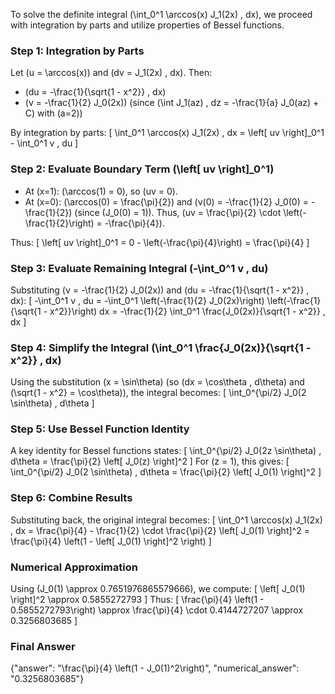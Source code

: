 
To solve the definite integral \(\int_0^1 \arccos(x) J_1(2x) \, dx\), we proceed with integration by parts and utilize properties of Bessel functions.

### Step 1: Integration by Parts
Let \(u = \arccos(x)\) and \(dv = J_1(2x) \, dx\). Then:
- \(du = -\frac{1}{\sqrt{1 - x^2}} \, dx\)
- \(v = -\frac{1}{2} J_0(2x)\) (since \(\int J_1(az) \, dz = -\frac{1}{a} J_0(az) + C\) with \(a=2\))

By integration by parts:
\[
\int_0^1 \arccos(x) J_1(2x) \, dx = \left[ uv \right]_0^1 - \int_0^1 v \, du
\]

### Step 2: Evaluate Boundary Term \(\left[ uv \right]_0^1\)
- At \(x=1\): \(\arccos(1) = 0\), so \(uv = 0\).
- At \(x=0\): \(\arccos(0) = \frac{\pi}{2}\) and \(v(0) = -\frac{1}{2} J_0(0) = -\frac{1}{2}\) (since \(J_0(0) = 1\)). Thus, \(uv = \frac{\pi}{2} \cdot \left(-\frac{1}{2}\right) = -\frac{\pi}{4}\).

Thus:
\[
\left[ uv \right]_0^1 = 0 - \left(-\frac{\pi}{4}\right) = \frac{\pi}{4}
\]

### Step 3: Evaluate Remaining Integral \(-\int_0^1 v \, du\)
Substituting \(v = -\frac{1}{2} J_0(2x)\) and \(du = -\frac{1}{\sqrt{1 - x^2}} \, dx\):
\[
-\int_0^1 v \, du = -\int_0^1 \left(-\frac{1}{2} J_0(2x)\right) \left(-\frac{1}{\sqrt{1 - x^2}}\right) dx = -\frac{1}{2} \int_0^1 \frac{J_0(2x)}{\sqrt{1 - x^2}} \, dx
\]

### Step 4: Simplify the Integral \(\int_0^1 \frac{J_0(2x)}{\sqrt{1 - x^2}} \, dx\)
Using the substitution \(x = \sin\theta\) (so \(dx = \cos\theta \, d\theta\) and \(\sqrt{1 - x^2} = \cos\theta\)), the integral becomes:
\[
\int_0^{\pi/2} J_0(2 \sin\theta) \, d\theta
\]

### Step 5: Use Bessel Function Identity
A key identity for Bessel functions states:
\[
\int_0^{\pi/2} J_0(2z \sin\theta) \, d\theta = \frac{\pi}{2} \left[ J_0(z) \right]^2
\]
For \(z = 1\), this gives:
\[
\int_0^{\pi/2} J_0(2 \sin\theta) \, d\theta = \frac{\pi}{2} \left[ J_0(1) \right]^2
\]

### Step 6: Combine Results
Substituting back, the original integral becomes:
\[
\int_0^1 \arccos(x) J_1(2x) \, dx = \frac{\pi}{4} - \frac{1}{2} \cdot \frac{\pi}{2} \left[ J_0(1) \right]^2 = \frac{\pi}{4} \left(1 - \left[ J_0(1) \right]^2 \right)
\]

### Numerical Approximation
Using \(J_0(1) \approx 0.7651976865579666\), we compute:
\[
\left[ J_0(1) \right]^2 \approx 0.5855272793
\]
Thus:
\[
\frac{\pi}{4} \left(1 - 0.5855272793\right) \approx \frac{\pi}{4} \cdot 0.4144727207 \approx 0.3256803685
\]

### Final Answer
{"answer": "\\frac{\\pi}{4} \\left(1 - J_0(1)^2\\right)", "numerical_answer": "0.3256803685"}